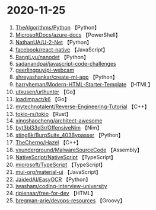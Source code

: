 # 2020-11-25

1. [TheAlgorithms/Python](https://github.com/TheAlgorithms/Python) 【Python】
2. [MicrosoftDocs/azure-docs](https://github.com/MicrosoftDocs/azure-docs) 【PowerShell】
3. [NathanUA/U-2-Net](https://github.com/NathanUA/U-2-Net) 【Python】
4. [facebook/react-native](https://github.com/facebook/react-native) 【JavaScript】
5. [RangiLyu/nanodet](https://github.com/RangiLyu/nanodet) 【Python】
6. [sadanandpai/javascript-code-challenges](https://github.com/sadanandpai/javascript-code-challenges) 
7. [geerlingguy/pi-webcam](https://github.com/geerlingguy/pi-webcam) 
8. [shreyashankar/create-ml-app](https://github.com/shreyashankar/create-ml-app) 【Python】
9. [harryheman/Modern-HTML-Starter-Template](https://github.com/harryheman/Modern-HTML-Starter-Template) 【HTML】
10. [utkusen/urlhunter](https://github.com/utkusen/urlhunter) 【Go】
11. [loadimpact/k6](https://github.com/loadimpact/k6) 【Go】
12. [mytechnotalent/Reverse-Engineering-Tutorial](https://github.com/mytechnotalent/Reverse-Engineering-Tutorial) 【C++】
13. [tokio-rs/tokio](https://github.com/tokio-rs/tokio) 【Rust】
14. [xingshaocheng/architect-awesome](https://github.com/xingshaocheng/architect-awesome) 
15. [byt3bl33d3r/OffensiveNim](https://github.com/byt3bl33d3r/OffensiveNim) 【Nim】
16. [sting8k/BurpSuite_403Bypasser](https://github.com/sting8k/BurpSuite_403Bypasser) 【Python】
17. [TheCherno/Hazel](https://github.com/TheCherno/Hazel) 【C++】
18. [vxunderground/MalwareSourceCode](https://github.com/vxunderground/MalwareSourceCode) 【Assembly】
19. [NativeScript/NativeScript](https://github.com/NativeScript/NativeScript) 【TypeScript】
20. [microsoft/TypeScript](https://github.com/microsoft/TypeScript) 【TypeScript】
21. [mui-org/material-ui](https://github.com/mui-org/material-ui) 【JavaScript】
22. [JaidedAI/EasyOCR](https://github.com/JaidedAI/EasyOCR) 【Python】
23. [jwasham/coding-interview-university](https://github.com/jwasham/coding-interview-university) 
24. [ripienaar/free-for-dev](https://github.com/ripienaar/free-for-dev) 【HTML】
25. [bregman-arie/devops-resources](https://github.com/bregman-arie/devops-resources) 【Groovy】
